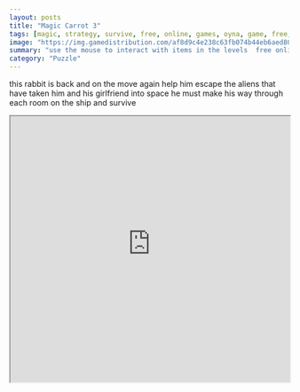```yaml
---
layout: posts
title: "Magic Carrot 3"
tags: [magic, strategy, survive, free, online, games, oyna, game, free, games, play, play, games]
image: "https://img.gamedistribution.com/af8d9c4e238c63fb074b44eb6aed80ae.jpg"
summary: "use the mouse to interact with items in the levels  free online games oyna game free games play play games"
category: "Puzzle"
---
```


this rabbit is back and on the move again help him escape the aliens that have taken him and his girlfriend into space he must make his way through each room on the ship and survive

<iframe width="100%" height="480px;" src="https://flash.gamedistribution.com?game=af8d9c4e238c63fb074b44eb6aed80ae"></iframe>